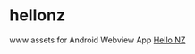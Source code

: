 # hellonz

www assets for Android Webview App [Hello NZ](https://play.google.com/store/apps/details?id=nz.co.ownage.hellonz&hl=en-GB)